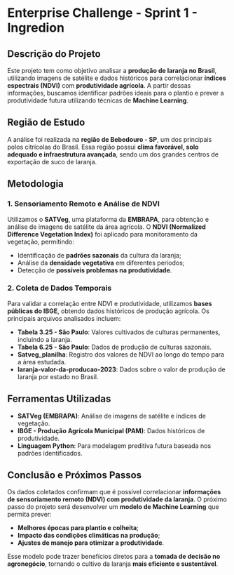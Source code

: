 # Enterprise Challenge - Sprint 1 - Ingredion

## Descrição do Projeto
Este projeto tem como objetivo analisar a **produção de laranja no Brasil**, utilizando imagens de satélite e dados históricos para correlacionar **índices espectrais (NDVI)** com **produtividade agrícola**. A partir dessas informações, buscamos identificar padrões ideais para o plantio e prever a produtividade futura utilizando técnicas de **Machine Learning**.

## Região de Estudo
A análise foi realizada na **região de Bebedouro - SP**, um dos principais polos citrícolas do Brasil. Essa região possui **clima favorável, solo adequado e infraestrutura avançada**, sendo um dos grandes centros de exportação de suco de laranja.

## Metodologia

### 1. Sensoriamento Remoto e Análise de NDVI
Utilizamos o **SATVeg**, uma plataforma da **EMBRAPA**, para obtenção e análise de imagens de satélite da área agrícola. O **NDVI (Normalized Difference Vegetation Index)** foi aplicado para monitoramento da vegetação, permitindo:
- Identificação de **padrões sazonais** da cultura da laranja;
- Análise da **densidade vegetativa** em diferentes períodos;
- Detecção de **possíveis problemas na produtividade**.

### 2. Coleta de Dados Temporais
Para validar a correlação entre NDVI e produtividade, utilizamos **bases públicas do IBGE**, obtendo dados históricos de produção agrícola. Os principais arquivos analisados incluem:
- **Tabela 3.25 - São Paulo**: Valores cultivados de culturas permanentes, incluindo a laranja.
- **Tabela 6.25 - São Paulo**: Dados de produção de culturas sazonais.
- **Satveg_planilha**: Registro dos valores de NDVI ao longo do tempo para a área estudada.
- **laranja-valor-da-producao-2023**: Dados sobre o valor de produção de laranja por estado no Brasil.

## Ferramentas Utilizadas
- **SATVeg (EMBRAPA)**: Análise de imagens de satélite e índices de vegetação.
- **IBGE - Produção Agrícola Municipal (PAM)**: Dados históricos de produtividade.
- **Linguagem Python**: Para modelagem preditiva futura baseada nos padrões identificados.

## Conclusão e Próximos Passos
Os dados coletados confirmam que é possível correlacionar **informações de sensoriamento remoto (NDVI) com produtividade da laranja**. O próximo passo do projeto será desenvolver um **modelo de Machine Learning** que permita prever:
- **Melhores épocas para plantio e colheita**;
- **Impacto das condições climáticas na produção**;
- **Ajustes de manejo para otimizar a produtividade**.

Esse modelo pode trazer benefícios diretos para a **tomada de decisão no agronegócio**, tornando o cultivo da laranja **mais eficiente e sustentável**.
